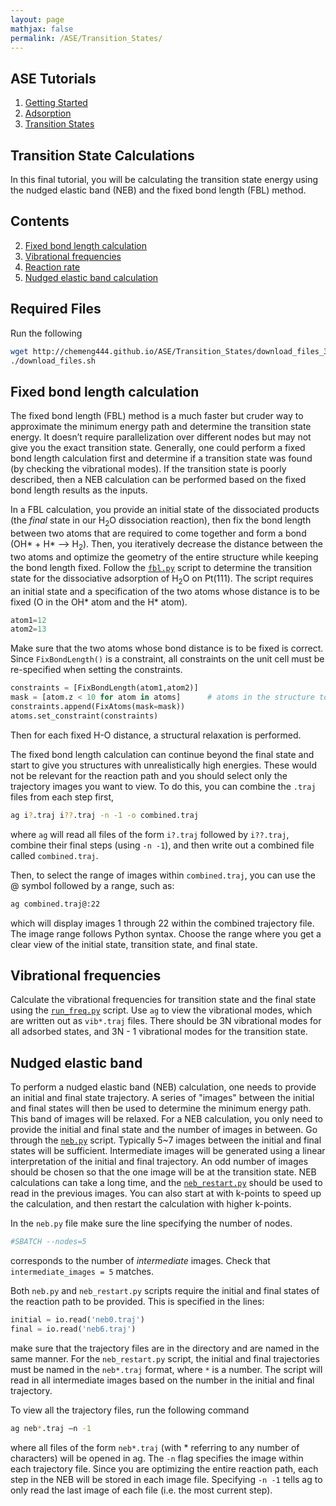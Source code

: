 ```yaml
---
layout: page
mathjax: false
permalink: /ASE/Transition_States/
---
```


## ASE Tutorials    
1. [Getting Started](../Getting_Started/)
2. [Adsorption](../Adsorption/)
3. [Transition States](../Transition_States/)

## Transition State Calculations

In this final tutorial, you will be calculating the transition state energy using the nudged elastic band (NEB) and the fixed bond length (FBL) method.


## Contents
2. [Fixed bond length calculation](#fixed-bond-length-calculation)
3. [Vibrational frequencies](#vibrational-frequencies)
4. [Reaction rate](#reaction-rate)
5. [Nudged elastic band calculation](#nudged-elastic-band-calculation)


## Required Files

Run the following 

```bash
wget http://chemeng444.github.io/ASE/Transition_States/download_files_3.sh
./download_files.sh
```

<a name='fixed-bond-length-calculation'></a>
## Fixed bond length calculation

The fixed bond length (FBL) method is a much faster but cruder way to approximate the minimum energy path and determine the transition state energy. It doesn’t require parallelization over different nodes but may not give you the exact transition state. Generally, one could perform a fixed bond length calculation first and determine if a transition state was found (by checking the vibrational modes). If the transition state is poorly described, then a NEB calculation can be performed based on the fixed bond length results as the inputs.

In a FBL calculation, you provide an initial state of the dissociated products (the *final* state in our H<sub>2</sub>O dissociation reaction), then fix the bond length between two atoms that are required to come together and form a bond (OH* + H* --> H<sub>2</sub>). Then, you iteratively decrease the distance between the two atoms and optimize the geometry of the entire structure while keeping the bond length fixed. Follow the [`fbl.py`](fbl.py) script to determine the transition state for the dissociative adsorption of H<sub>2</sub>O on Pt(111). The script requires an initial state and a specification of the two atoms whose distance is to be fixed (O in the OH* atom and the H* atom).

```python
atom1=12
atom2=13
```

Make sure that the two atoms whose bond distance is to be fixed is correct. Since `FixBondLength()` is a constraint, all constraints on the unit cell must be re-specified when setting the constraints.

```python
constraints = [FixBondLength(atom1,atom2)]
mask = [atom.z < 10 for atom in atoms]      # atoms in the structure to be fixed
constraints.append(FixAtoms(mask=mask))
atoms.set_constraint(constraints)
```

Then for each fixed H-O distance, a structural relaxation is performed.

The fixed bond length calculation can continue beyond the final state and start to give you structures with unrealistically high energies. These would not be relevant for the reaction path and you should select only the trajectory images you want to view. To do this, you can combine the `.traj` files from each step first,

```bash
ag i?.traj i??.traj -n -1 -o combined.traj
```

where `ag` will read all files of the form `i?.traj` followed by `i??.traj`, combine their final steps (using `-n -1`), and then write out a combined file called `combined.traj`.

Then, to select the range of images within `combined.traj`, you can use the @ symbol followed by a range, such as:

```bash
ag combined.traj@:22
```

which will display images 1 through 22 within the combined trajectory file. The image range follows Python syntax. Choose the range where you get a clear view of the initial state, transition state, and final state.

<a name='vibrational-frequencies'></a>
## Vibrational frequencies
Calculate the vibrational frequencies for transition state and the final state using the [`run_freq.py`](run_freq.py) script. Use `ag` to view the vibrational modes, which are written out as `vib*.traj` files. There should be 3N vibrational modes for all adsorbed states, and 3N - 1 vibrational modes for the transition state.

<a name='nudged-elastic-band-calculation'></a>
## Nudged elastic band

To perform a nudged elastic band (NEB) calculation, one needs to provide an initial and final state trajectory. A series of "images" between the initial and final states will then be used to determine the minimum energy path. This band of images will be relaxed. For a NEB calculation, you only need to provide the initial and final state and the number of images in between. Go through the [`neb.py`](neb.py) script. Typically 5~7 images between the initial and final states will be sufficient. Intermediate images will be generated using a linear interpretation of the initial and final trajectory. An odd number of images should be chosen so that the one image will be at the transition state. NEB calculations can take a long time, and the [`neb_restart.py`](neb_restart.py) should be used to read in the previous images. You can also start at with k-points to speed up the calculation, and then restart the calculation with higher k-points.

In the `neb.py` file make sure the line specifying the number of nodes.

```python
#SBATCH --nodes=5
```
corresponds to the number of _intermediate_ images. Check that `intermediate_images = 5` matches. 

Both `neb.py` and `neb_restart.py` scripts require the initial and final states of the reaction path to be provided. This is specified in the lines:

```python
initial = io.read('neb0.traj')
final = io.read('neb6.traj')
```

make sure that the trajectory files are in the directory and are named in the same manner. For the `neb_restart.py` script, the initial and final trajectories must be named in the `neb*.traj` format, where `*` is a number. The script will read in all intermediate images based on the number in the initial and final trajectory.

To view all the trajectory files, run the following command

```bash
ag neb*.traj –n -1
```

where all files of the form `neb*.traj` (with * referring to any number of characters) will be opened in ag. The `-n` flag specifies the image within each trajectory file. Since you are optimizing the entire reaction path, each step in the NEB will be stored in each image file. Specifying `-n -1` tells ag to only read the last image of each file (i.e. the most current step).